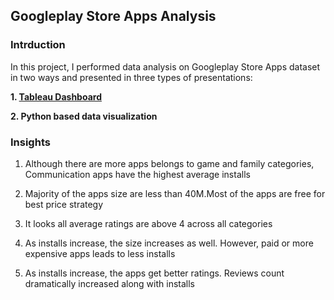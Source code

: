## Googleplay Store Apps Analysis 

### Intrduction

In this project, I performed data analysis on Googleplay Store Apps dataset in two ways and presented in three types of presentations:

**1. [Tableau Dashboard](https://public.tableau.com/profile/xiangning.bu#!/vizhome/GoogleappsEDA/Story1 "Tableau Public")**

**2. Python based data visualization**

### Insights 

1. Although there are more  apps belongs to game and family categories, Communication apps have the highest average installs 

2. Majority of the apps size are less than 40M.Most of the apps are free for best price strategy

3. It looks all average ratings are above 4 across all categories

4. As installs increase, the size increases as well. However, paid or more expensive apps  leads to less installs

5. As installs increase, the apps get better ratings.  Reviews count dramatically increased along with installs
